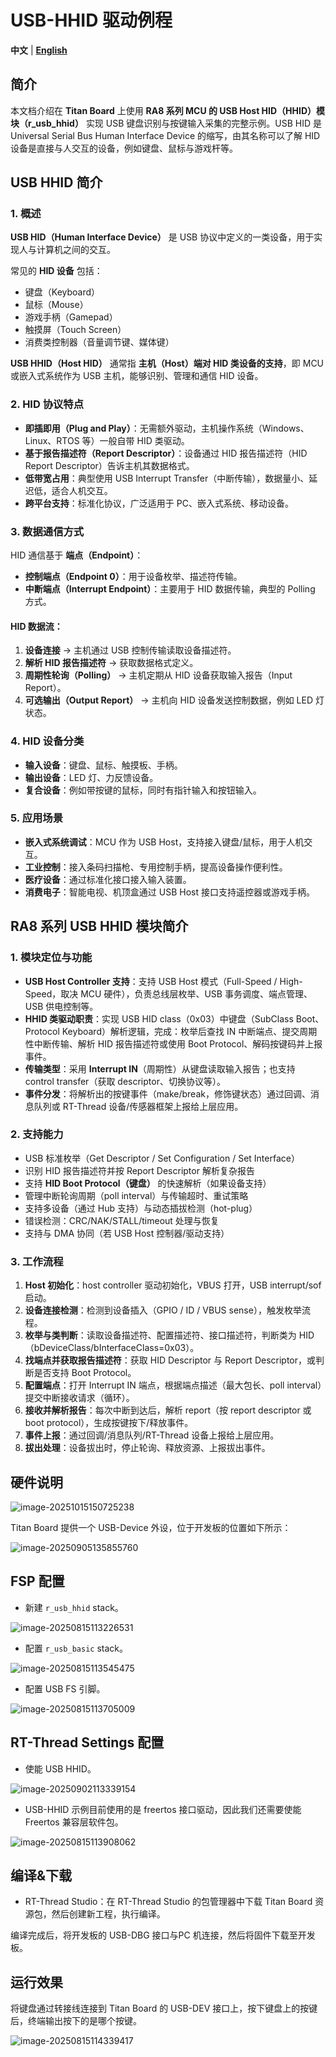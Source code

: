# USB-HHID 驱动例程

**中文** | [**English**](./README.md)

## 简介

本文档介绍在 **Titan Board** 上使用 **RA8 系列 MCU 的 USB Host HID（HHID）模块（r_usb_hhid）** 实现 USB 键盘识别与按键输入采集的完整示例。USB HID 是 Universal Serial Bus Human Interface Device 的缩写，由其名称可以了解 HID 设备是直接与人交互的设备，例如键盘、鼠标与游戏杆等。

## USB HHID 简介

### 1. 概述

**USB HID（Human Interface Device）** 是 USB 协议中定义的一类设备，用于实现人与计算机之间的交互。

常见的 **HID 设备** 包括：

- 键盘（Keyboard）
- 鼠标（Mouse）
- 游戏手柄（Gamepad）
- 触摸屏（Touch Screen）
- 消费类控制器（音量调节键、媒体键）

**USB HHID（Host HID）** 通常指 **主机（Host）端对 HID 类设备的支持**，即 MCU 或嵌入式系统作为 USB 主机，能够识别、管理和通信 HID 设备。

### 2. HID 协议特点

- **即插即用（Plug and Play）**：无需额外驱动，主机操作系统（Windows、Linux、RTOS 等）一般自带 HID 类驱动。
- **基于报告描述符（Report Descriptor）**：设备通过 HID 报告描述符（HID Report Descriptor）告诉主机其数据格式。
- **低带宽占用**：典型使用 USB Interrupt Transfer（中断传输），数据量小、延迟低，适合人机交互。
- **跨平台支持**：标准化协议，广泛适用于 PC、嵌入式系统、移动设备。

### 3. 数据通信方式

HID 通信基于 **端点（Endpoint）**：

- **控制端点（Endpoint 0）**：用于设备枚举、描述符传输。
- **中断端点（Interrupt Endpoint）**：主要用于 HID 数据传输，典型的 Polling 方式。

#### HID 数据流：

1. **设备连接** → 主机通过 USB 控制传输读取设备描述符。
2. **解析 HID 报告描述符** → 获取数据格式定义。
3. **周期性轮询（Polling）** → 主机定期从 HID 设备获取输入报告（Input Report）。
4. **可选输出（Output Report）** → 主机向 HID 设备发送控制数据，例如 LED 灯状态。

### 4. HID 设备分类

- **输入设备**：键盘、鼠标、触摸板、手柄。
- **输出设备**：LED 灯、力反馈设备。
- **复合设备**：例如带按键的鼠标，同时有指针输入和按钮输入。

### 5. 应用场景

- **嵌入式系统调试**：MCU 作为 USB Host，支持接入键盘/鼠标，用于人机交互。
- **工业控制**：接入条码扫描枪、专用控制手柄，提高设备操作便利性。
- **医疗设备**：通过标准化接口接入输入装置。
- **消费电子**：智能电视、机顶盒通过 USB Host 接口支持遥控器或游戏手柄。

## RA8 系列 USB HHID 模块简介

### 1. 模块定位与功能

- **USB Host Controller 支持**：支持 USB Host 模式（Full-Speed / High-Speed，取决 MCU 硬件），负责总线层枚举、USB 事务调度、端点管理、USB 供电控制等。
- **HHID 类驱动职责**：实现 USB HID class（0x03）中键盘（SubClass Boot、Protocol Keyboard）解析逻辑，完成：枚举后查找 IN 中断端点、提交周期性中断传输、解析 HID 报告描述符或使用 Boot Protocol、解码按键码并上报事件。
- **传输类型**：采用 **Interrupt IN**（周期性）从键盘读取输入报告；也支持 control transfer（获取 descriptor、切换协议等）。
- **事件分发**：将解析出的按键事件（make/break，修饰键状态）通过回调、消息队列或 RT-Thread 设备/传感器框架上报给上层应用。

### 2. 支持能力

- USB 标准枚举（Get Descriptor / Set Configuration / Set Interface）
- 识别 HID 报告描述符并按 Report Descriptor 解析复杂报告
- 支持 **HID Boot Protocol（键盘）** 的快速解析（如果设备支持）
- 管理中断轮询周期（poll interval）与传输超时、重试策略
- 支持多设备（通过 Hub 支持）与动态插拔检测（hot-plug）
- 错误检测：CRC/NAK/STALL/timeout 处理与恢复
- 支持与 DMA 协同（若 USB Host 控制器/驱动支持）

### 3. 工作流程

1. **Host 初始化**：host controller 驱动初始化，VBUS 打开，USB interrupt/sof 启动。
2. **设备连接检测**：检测到设备插入（GPIO / ID / VBUS sense），触发枚举流程。
3. **枚举与类判断**：读取设备描述符、配置描述符、接口描述符，判断类为 HID（bDeviceClass/bInterfaceClass=0x03）。
4. **找端点并获取报告描述符**：获取 HID Descriptor 与 Report Descriptor，或判断是否支持 Boot Protocol。
5. **配置端点**：打开 Interrupt IN 端点，根据端点描述（最大包长、poll interval）提交中断接收请求（循环）。
6. **接收并解析报告**：每次中断到达后，解析 report（按 report descriptor 或 boot protocol），生成按键按下/释放事件。
7. **事件上报**：通过回调/消息队列/RT-Thread 设备上报给上层应用。
8. **拔出处理**：设备拔出时，停止轮询、释放资源、上报拔出事件。

## 硬件说明

![image-20251015150725238](figures/image-20251015150725238.png)

Titan Board 提供一个 USB-Device 外设，位于开发板的位置如下所示：

![image-20250905135855760](figures/image-20250905135855760.png)

## FSP 配置

* 新建 `r_usb_hhid` stack。

![image-20250815113226531](figures/image-20250815113226531.png)

* 配置 `r_usb_basic` stack。

![image-20250815113545475](figures/image-20250815113545475.png)

* 配置 USB FS 引脚。

![image-20250815113705009](figures/image-20250815113705009.png)

## RT-Thread Settings 配置

* 使能 USB HHID。

![image-20250902113339154](figures/image-20250902113339154.png)

* USB-HHID 示例目前使用的是 freertos 接口驱动，因此我们还需要使能 Freertos 兼容层软件包。

![image-20250815113908062](figures/image-20250815113908062.png)

## 编译&下载

* RT-Thread Studio：在 RT-Thread Studio 的包管理器中下载 Titan Board 资源包，然后创建新工程，执行编译。

编译完成后，将开发板的 USB-DBG 接口与PC 机连接，然后将固件下载至开发板。

## 运行效果

将键盘通过转接线连接到  Titan Board 的 USB-DEV 接口上，按下键盘上的按键后，终端输出按下的是哪个按键。

![image-20250815114339417](figures/image-20250815114339417.png)
